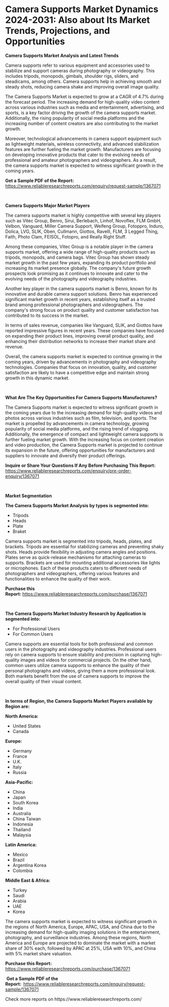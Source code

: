 <p><h1>Camera Supports Market Dynamics 2024-2031: Also about Its Market Trends, Projections, and Opportunities</h1></p><p><strong>Camera Supports Market Analysis and Latest Trends</strong></p>
<p><p>Camera supports refer to various equipment and accessories used to stabilize and support cameras during photography or videography. This includes tripods, monopods, gimbals, shoulder rigs, sliders, and steadicams, among others. Camera supports help in achieving smooth and steady shots, reducing camera shake and improving overall image quality.</p><p>The Camera Supports Market is expected to grow at a CAGR of 4.7% during the forecast period. The increasing demand for high-quality video content across various industries such as media and entertainment, advertising, and sports, is a key factor driving the growth of the camera supports market. Additionally, the rising popularity of social media platforms and the increasing number of content creators are also contributing to the market growth.</p><p>Moreover, technological advancements in camera support equipment such as lightweight materials, wireless connectivity, and advanced stabilization features are further fueling the market growth. Manufacturers are focusing on developing innovative products that cater to the evolving needs of professional and amateur photographers and videographers. As a result, the camera supports market is expected to witness significant growth in the coming years.</p></p>
<p><strong>Get a Sample PDF of the Report:&nbsp;</strong> <a href="https://www.reliableresearchreports.com/enquiry/request-sample/1367071">https://www.reliableresearchreports.com/enquiry/request-sample/1367071</a></p>
<p>&nbsp;</p>
<p><strong>Camera Supports Major Market Players</strong></p>
<p><p>The camera supports market is highly competitive with several key players such as Vitec Group, Benro, Sirui, Berlebach, Linhof, Novoflex, FLM GmbH, Velbon, Vanguard, Miller Camera Support, Weifeng Group, Fotoppro, Induro, Dolica, LVG, SLIK, Oben, Cullmann, Giottos, Ravelli, FLM, 3 Legged Thing, Faith, Photo Clam, FEISOL, Fotopro, and Really Right Stuff.</p><p>Among these companies, Vitec Group is a notable player in the camera supports market, offering a wide range of high-quality products such as tripods, monopods, and camera bags. Vitec Group has shown steady market growth in the past few years, expanding its product portfolio and increasing its market presence globally. The company's future growth prospects look promising as it continues to innovate and cater to the evolving needs of the photography and videography industries.</p><p>Another key player in the camera supports market is Benro, known for its innovative and durable camera support solutions. Benro has experienced significant market growth in recent years, establishing itself as a trusted brand among professional photographers and videographers. The company's strong focus on product quality and customer satisfaction has contributed to its success in the market.</p><p>In terms of sales revenue, companies like Vanguard, SLIK, and Giottos have reported impressive figures in recent years. These companies have focused on expanding their product lines, improving overall product quality, and enhancing their distribution networks to increase their market share and revenue.</p><p>Overall, the camera supports market is expected to continue growing in the coming years, driven by advancements in photography and videography technologies. Companies that focus on innovation, quality, and customer satisfaction are likely to have a competitive edge and maintain strong growth in this dynamic market.</p></p>
<p>&nbsp;</p>
<p><strong>What Are The Key Opportunities For Camera Supports Manufacturers?</strong></p>
<p><p>The Camera Supports market is expected to witness significant growth in the coming years due to the increasing demand for high-quality videos and photos across various industries such as film, television, and sports. The market is propelled by advancements in camera technology, growing popularity of social media platforms, and the rising trend of vlogging. Additionally, the emergence of compact and lightweight camera supports is further fueling market growth. With the increasing focus on content creation and video production, the Camera Supports market is projected to continue its expansion in the future, offering opportunities for manufacturers and suppliers to innovate and diversify their product offerings.</p></p>
<p><strong>Inquire or Share Your Questions If Any Before Purchasing This Report:</strong> <a href="https://www.reliableresearchreports.com/enquiry/pre-order-enquiry/1367071">https://www.reliableresearchreports.com/enquiry/pre-order-enquiry/1367071</a></p>
<p>&nbsp;</p>
<p><strong>Market Segmentation</strong></p>
<p><strong>The Camera Supports Market Analysis by types is segmented into:</strong></p>
<p><ul><li>Tripods</li><li>Heads</li><li>Plate</li><li>Braket</li></ul></p>
<p><p>Camera supports market is segmented into tripods, heads, plates, and brackets. Tripods are essential for stabilizing cameras and preventing shaky shots. Heads provide flexibility in adjusting camera angles and positions. Plates serve as quick-release mechanisms for attaching cameras to supports. Brackets are used for mounting additional accessories like lights or microphones. Each of these products caters to different needs of photographers and videographers, offering various features and functionalities to enhance the quality of their work.</p></p>
<p><strong>Purchase this Report:&nbsp;</strong><a href="https://www.reliableresearchreports.com/purchase/1367071">https://www.reliableresearchreports.com/purchase/1367071</a></p>
<p>&nbsp;</p>
<p><strong>The Camera Supports Market Industry Research by Application is segmented into:</strong></p>
<p><ul><li>For Professional Users</li><li>For Common Users</li></ul></p>
<p><p>Camera supports are essential tools for both professional and common users in the photography and videography industries. Professional users rely on camera supports to ensure stability and precision in capturing high-quality images and videos for commercial projects. On the other hand, common users utilize camera supports to enhance the quality of their personal photographs and videos, giving them a more professional look. Both markets benefit from the use of camera supports to improve the overall quality of their visual content.</p></p>
<p>&nbsp;</p>
<p><strong>In terms of Region, the Camera Supports Market Players available by Region are:</strong></p>
<p>
    <p> <strong> North America: </strong>
        <ul>
            <li>United States</li>
            <li>Canada</li>
        </ul>
        </p> 
    <p> <strong> Europe: </strong>
        <ul>
            <li>Germany</li>
            <li>France</li>
            <li>U.K.</li>
            <li>Italy</li>
            <li>Russia</li>
        </ul>
        </p> 
    <p> <strong> Asia-Pacific: </strong>
        <ul>
            <li>China</li>
            <li>Japan</li>
            <li>South Korea</li>
            <li>India</li>
            <li>Australia</li>
            <li>China Taiwan</li>
            <li>Indonesia</li>
            <li>Thailand</li>
            <li>Malaysia</li>
        </ul>
        </p> 
    <p> <strong> Latin America: </strong>
        <ul>
            <li>Mexico</li>
            <li>Brazil</li>
            <li>Argentina Korea</li>
            <li>Colombia</li>
        </ul>
        </p> 
    <p> <strong> Middle East & Africa: </strong>
        <ul>
            <li>Turkey</li>
            <li>Saudi</li>
            <li>Arabia</li>
            <li>UAE</li>
            <li>Korea</li>
        </ul>
    </p>
    </p>
<p><p>The camera supports market is expected to witness significant growth in the regions of North America, Europe, APAC, USA, and China due to the increasing demand for high-quality imaging solutions in the entertainment, photography, and surveillance industries. Among these regions, North America and Europe are projected to dominate the market with a market share of 30% each, followed by APAC at 25%, USA with 10%, and China with 5% market share valuation.</p></p>
<p><strong>Purchase this Report: </strong><a href="https://www.reliableresearchreports.com/purchase/1367071">https://www.reliableresearchreports.com/purchase/1367071</a></p>
<p>&nbsp;<strong>Get a Sample PDF of the Report:&nbsp;&nbsp;</strong><a href="https://www.reliableresearchreports.com/enquiry/request-sample/1367071">https://www.reliableresearchreports.com/enquiry/request-sample/1367071</a></p>
<p><strong></strong></p>
<p>Check more reports on https://www.reliableresearchreports.com/</p>